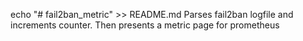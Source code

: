 echo "# fail2ban_metric" >> README.md
Parses fail2ban logfile and increments counter. Then presents a metric page for prometheus
